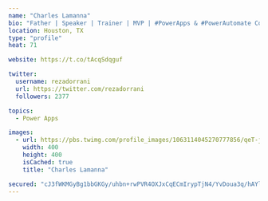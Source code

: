 ```yaml
---
name: "Charles Lamanna"
bio: "Father | Speaker | Trainer | MVP | #PowerApps & #PowerAutomate Community Super User | YouTuber Right-pointing triangle http://youtube.com/c/rezadorrani | Learn - Share - Clockwise rightwards and leftwards open circle arrows"
location: Houston, TX
type: "profile"
heat: 71

website: https://t.co/tAcqSdqguf

twitter:
  username: rezadorrani
  url: https://twitter.com/rezadorrani
  followers: 2377

topics:
  - Power Apps

images:
  - url: https://pbs.twimg.com/profile_images/1063114045270777856/qeT-jpWr_400x400.jpg
    width: 400
    height: 400
    isCached: true
    title: "Charles Lamanna"

secured: "cJ3fWKMGyBg1bbGKGy/uhbn+rwPVR4OXJxCqECmIrypTjN4/YvDoua3q/hAYloqmx9xbVD1fz4+brhkhcUtEiaz681JTH4/et8Bk+68e/RvFQn4m5/Ul0kfZ7jTsYTtkLEJnERk7x+5oAMcVVaQJVl5Jtf4FjrvWhjKc7QCtp7li4HaBUn9Wwayb+1jVhziKLk+rKrm+MhFyhFE1nw+Z17bXvnV4jQthHErYLdHHkiuYmvvnmPq86prnWqtMYF5pH+1xzEAnhU5RE/xuMOT91gWgXPs0+7ylf8YGSM/P1PtGlA6CmAfAxsjyMmtwMr4+ZSdALwj15FEeTDQsyT6YBnnyYDkwrhISgzWy+w4kNLgLsos75s1bwlVM/WmcWdUb6Mi53pn3ZvkBO6wS+ir2nGJA8xGN4jpjZQAYg/KyS8I=;lQDL0JsBJ2kURmyvf7AhzA=="
---
```


